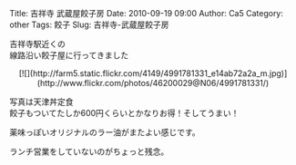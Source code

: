 Title: 吉祥寺 武蔵屋餃子房
Date: 2010-09-19 09:00
Author: Ca5
Category: other
Tags: 餃子
Slug: 吉祥寺-武蔵屋餃子房

吉祥寺駅近くの  
線路沿い餃子屋に行ってきました

<p>
<center>
[![](http://farm5.static.flickr.com/4149/4991781331_e14ab72a2a_m.jpg)](http://www.flickr.com/photos/46200029@N06/4991781331/)

</center>
  
写真は天津丼定食  
餃子もついてたしか600円くらいとかなりお得！そしてうまい！

</p>
薬味っぽいオリジナルのラー油がまたよい感じです。

ランチ営業をしていないのがちょっと残念。
